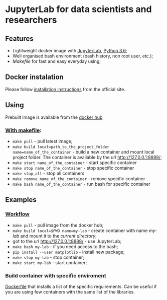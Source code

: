 # JupyterLab for data scientists and researchers

## Features
* Lightweight docker image with [JupyterLab](https://jupyterlab.readthedocs.io/en/stable/), [Python 3.6](https://docs.python.org/3.6/);
* Well organised bash environment (bash history, non root user, etc.);
* *Makefile* for fast and easy everyday using;

## Docker instalation
Please follow [installation instructions](https://docs.docker.com/install/) from the official site.

## Using
Prebuilt image is available from the [docker hub](https://hub.docker.com/r/dbaibak/jupyter-lab/)

### [With makefile](#using-with-makefile):
* `make pull` - pull latest image;
* `make build local=path_to_the_project_folder name=name_of_the_container` - build a new container and mount local project folder. The container is available by the url http://127.0.0.1:8888/;
* `make start name_of_the_container` - start specific container
* `make stop name_of_the_container` - stop specific container
* `make stop_all` - stop all containers
* `make remove name_of_the_container` - remove specific container
* `make bash name_of_the_container` - run bash for specific container

## Examples

### [Workflow](#workflow)
* `make pull` - pull image from the docker hub;
* `make build local=$PWD name=my-lab` - create container with name *my-lab* and mount it to the *current directory*;
* got to the url http://127.0.0.1:8888/ - use JupyterLab;
* `make bash my-lab` - if you need access to the bash;
* `pip install --user matplotlib` - install new package;
* `make stop my-lab` - stop container;
* `make start my-lab` - start container;

### Build container with specific enviroment
[Dockerfile](https://github.com/DanilBaibak/docker-jupyter-lab/blob/master/examples/ml_env/Dockerfile) that installs a list of the specific requirements. Can be useful if you are using few containers with the same list of the libraries.

